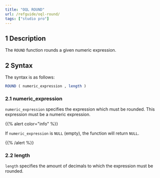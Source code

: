 ```yaml
---
title: "OQL ROUND"
url: /refguide/oql-round/
tags: ["studio pro"]
---
```


## 1 Description

The `ROUND` function rounds a given numeric expression.

## 2 Syntax

The syntax is as follows:

```sql {linenos=false}
ROUND ( numeric_expression , length )
```

### 2.1 numeric_expression

`numeric_expression` specifies the expression which must be rounded. This expression must be a numeric expression.

{{% alert color="info" %}}

If `numeric_expression` is `NULL` (empty), the function will return `NULL`.

{{% /alert %}}

### 2.2 length

`length` specifies the amount of decimals to which the expression must be rounded.
